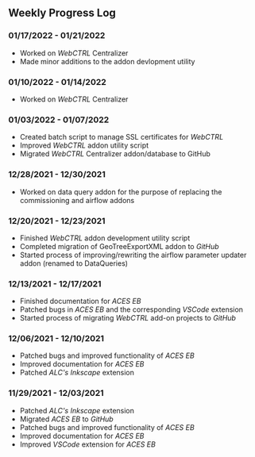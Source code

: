 ## Weekly Progress Log

### **01/17/2022 - 01/21/2022**
- Worked on *WebCTRL* Centralizer
- Made minor additions to the addon devlopment utility

### **01/10/2022 - 01/14/2022**
- Worked on *WebCTRL* Centralizer

### **01/03/2022 - 01/07/2022**
- Created batch script to manage SSL certificates for *WebCTRL*
- Improved *WebCTRL* addon utility script
- Migrated *WebCTRL* Centralizer addon/database to GitHub

### **12/28/2021 - 12/30/2021**
- Worked on data query addon for the purpose of replacing the commissioning and airflow addons

### **12/20/2021 - 12/23/2021**
- Finished *WebCTRL* addon development utility script
- Completed migration of GeoTreeExportXML addon to *GitHub*
- Started process of improving/rewriting the airflow parameter updater addon (renamed to DataQueries)

### **12/13/2021 - 12/17/2021**
- Finished documentation for *ACES EB*
- Patched bugs in *ACES EB* and the corresponding *VSCode* extension
- Started process of migrating *WebCTRL* add-on projects to *GitHub*

### **12/06/2021 - 12/10/2021**
- Patched bugs and improved functionality of *ACES EB*
- Improved documentation for *ACES EB*
- Patched *ALC's Inkscape* extension

### **11/29/2021 - 12/03/2021**
- Patched *ALC's Inkscape* extension
- Migrated *ACES EB* to *GitHub*
- Patched bugs and improved functionality of *ACES EB*
- Improved documentation for *ACES EB*
- Improved *VSCode* extension for *ACES EB*

